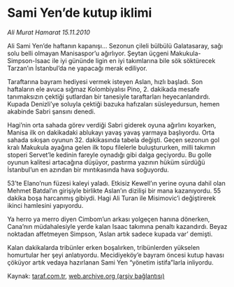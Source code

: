 # Sami Yen’de kutup iklimi

*Ali Murat Hamarat 15.11.2010*

<div class="yazi"><p>Ali Sami Yen’de haftanın kapanışı... Sezonun çileli bülbülü Galatasaray, sağı solu belli olmayan Manisaspor’u ağırlıyor. Şeytan üçgeni Makukula-Simpson-Isaac ile iyi gününde ligin en iyi takımlarına bile sök söktürecek Tarzan’ın İstanbul’da ne yapacağı merak ediliyor.</p>
<p>Taraftarına bayram hediyesi vermek isteyen Aslan, hızlı başladı. Son haftaların ele avuca sığmaz Kolombiyalısı Pino, 2. dakikada mesafe tanımaksızın çektiği şutlardan bir tanesiyle taraftarları heyecanlandırdı. Kupada Denizli’ye soluyla çektiği bazuka hafızaları süsleyedursun, hemen akabinde Sabri şansını denedi.</p>
<p>Hagi’nin orta sahada görev verdiği Sabri giderek oyuna ağırlını koyarken, Manisa ilk on dakikadaki ablukayı yavaş yavaş yarmaya başlıyordu. Orta sahada sıkışan oyunun 32. dakikasında tabela değişti. Geçen sezonun gol kralı Makukula ayağına gelen ilk topu filelerle buluştururken, milli takımın stoperi Servet’le kedinin fareyle oynadığı gibi dalga geçiyordu. Bu golle oyunun kalitesi artacağına düşüyor, pastırma yazının hüküm sürdüğü İstanbul’un en azından bir mıntıkasında hava soğuyordu.</p>
<p>53’te Elano’nun füzesi kaleyi yaladı. Etkisiz Kewell’ın yerine oyuna dahil olan Mehmet Batdal’ın girişiyle birlikte Aslan’ın dizilişi bir mana kazanıyordu. 55 dakika boşa harcanmış gibiydi. Hagi Ali Turan ile Misimovic’i değiştirerek ikinci hamlesini yapıyordu.</p>
<p>Ya herro ya merro diyen Cimbom’un arkası yolgeçen hanına dönerken, Cana’nın müdahalesiyle yerde kalan Isaac takımına penaltı kazandırdı. Beyaz noktadan affetmeyen Simpson, ‘Aslan artık sadece kupada var’ demişti.</p>
<p>Kalan dakikalarda tribünler erken boşalırken, tribünlerden yükselen homurtular her şeyi anlatıyordu. Mecidiyeköy’e bayram öncesi kutup havası çöküyor artık vedaya hazırlanan Sami Yen “yönetim istifa”larla inliyordu.</p></div>

Kaynak: [taraf.com.tr](http://www.taraf.com.tr:80/ali-murat-hamarat/makale-sami-yen-de-kutup-iklimi.htm), [web.archive.org (arşiv bağlantısı)](http://web.archive.org/web/20101117132315/http://www.taraf.com.tr:80/ali-murat-hamarat/makale-sami-yen-de-kutup-iklimi.htm)

